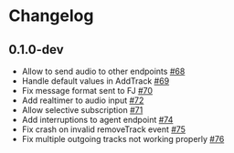 # Changelog

## 0.1.0-dev

- Allow to send audio to other endpoints [#68](https://github.com/fishjam-cloud/membrane_rtc_engine/pull/68)
- Handle default values in AddTrack [#69](https://github.com/fishjam-cloud/membrane_rtc_engine/pull/69)
- Fix message format sent to FJ [#70](https://github.com/fishjam-cloud/membrane_rtc_engine/pull/70)
- Add realtimer to audio input [#72](https://github.com/fishjam-cloud/membrane_rtc_engine/pull/72)
- Allow selective subscription [#71](https://github.com/fishjam-cloud/membrane_rtc_engine/pull/71)
- Add interruptions to agent endpoint [#74](https://github.com/fishjam-cloud/membrane_rtc_engine/pull/74)
- Fix crash on invalid removeTrack event [#75](https://github.com/fishjam-cloud/membrane_rtc_engine/pull/75)
- Fix multiple outgoing tracks not working properly [#76](https://github.com/fishjam-cloud/membrane_rtc_engine/pull/76)
